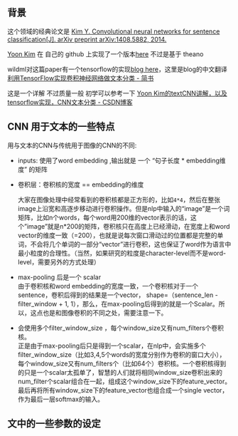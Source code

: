 ## 背景

这个领域的经典论文是 [Kim Y. Convolutional neural networks for sentence classification\[J\]. arXiv preprint arXiv:1408.5882, 2014.](https://arxiv.org/abs/1408.5882)

[Yoon Kim](http://www.people.fas.harvard.edu/~yoonkim/)  在 自己的 github 上实现了一个版本[here](https://github.com/yoonkim/CNN_sentence) 不过是基于 theano

wildml对这篇paper有一个tensorflow的实现[blog here](http://www.wildml.com/2015/12/implementing-a-cnn-for-text-classification-in-tensorflow/)，这里是blog的中文翻译[利用TensorFlow实现卷积神经网络做文本分类 - 简书](https://www.jianshu.com/p/ed3eac3dcb39)

这是一个详解 不过质量一般 初学可以参考一下 [Yoon Kim的textCNN讲解，以及tensorflow实现，CNN文本分类 - CSDN博客](https://blog.csdn.net/accumulate_zhang/article/details/78504637)

## CNN 用于文本的一些特点

用与文本的CNN与传统用于图像的CNN的不同:

* inputs: 使用了word embedding  ,输出就是 一个 “句子长度 \* embedding维度” 的矩阵
* 卷积层：卷积核的宽度 == embedding的维度

  大家在图像处理中经常看到的卷积核都是正方形的，比如`4*4`，然后在整张image上沿宽和高逐步移动进行卷积操作。但是nlp中输入的“image”是一个词矩阵，比如n个words，每个word用200维的vector表示的话，这个”image”就是n\*200的矩阵，卷积核只在高度上已经滑动，在宽度上和word vector的维度一致（=200），也就是说每次窗口滑动过的位置都是完整的单词，不会将几个单词的一部分“vector”进行卷积，这也保证了word作为语言中最小粒度的合理性。（当然，如果研究的粒度是character-level而不是word-level，需要另外的方式处理）

* max-pooling 后是一个 scalar   
   由于卷积核和word embedding的宽度一致，一个卷积核对于一个sentence，卷积后得到的结果是一个vector， shape=（sentence\_len - filter\_window + 1, 1），那么，在max-pooling后得到的就是一个Scalar。所以，这点也是和图像卷积的不同之处，需要注意一下。

* 会使用多个filter\_window\_size ，每个window\_size又有num\_filters个卷积核。  
    正是由于max-pooling后只是得到一个scalar，在nlp中，会实施多个filter\_window\_size（比如3,4,5个words的宽度分别作为卷积的窗口大小），每个window\_size又有num\_filters个（比如64个）卷积核。一个卷积核得到的只是一个scalar太孤单了，智慧的人们就将相同window\_size卷积出来的num\_filter个scalar组合在一起，组成这个window\_size下的feature\_vector。最后再将所有window\_size下的feature\_vector也组合成一个single vector，作为最后一层softmax的输入。

## 文中的一些参数的设定





